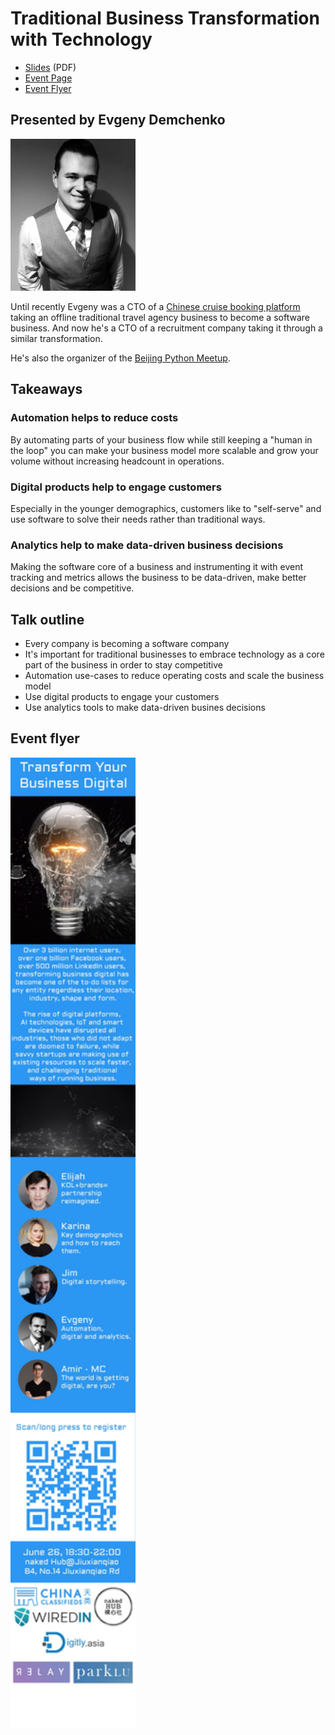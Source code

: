 # Traditional Business Transformation with Technology

* [Slides](assets/slides.pdf) (PDF)
* [Event Page](https://www.eventbank.cn/event/10147/)
* [Event Flyer](assets/flyer.jpg)

## Presented by Evgeny Demchenko

<img src="assets/avatar2.jpg" width="200"/>

Until recently Evgeny was a CTO of a [Chinese cruise booking platform](https://www.ylly.com/) taking an offline traditional travel agency business to become a software business. And now he's a CTO of a recruitment company taking it through a similar transformation.

He's also the organizer of the [Beijing Python Meetup](https://www.meetup.com/Beijing-Python/).

## Takeaways

### Automation helps to reduce costs

By automating parts of your business flow while still keeping a "human in the loop" you can make your business model more scalable and grow your volume without increasing headcount in operations.

### Digital products help to engage customers

Especially in the younger demographics, customers like to "self-serve" and use software to solve their needs rather than traditional ways.

### Analytics help to make data-driven business decisions

Making the software core of a business and instrumenting it with event tracking and metrics allows the business to be data-driven, make better decisions and be competitive.

## Talk outline

* Every company is becoming a software company
* It's important for traditional businesses to embrace technology as a core part of the business in order to stay competitive
* Automation use-cases to reduce operating costs and scale the business model
* Use digital products to engage your customers
* Use analytics tools to make data-driven busines decisions

## Event flyer

<img src="assets/flyer.jpg" width="200"/>

